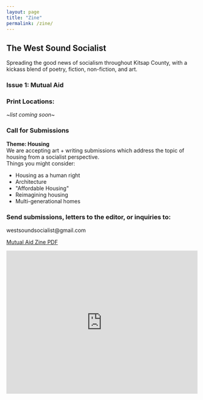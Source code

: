 ```yaml
---
layout: page
title: "Zine"
permalink: /zine/
---
```

<h2>The West Sound Socialist</h2>
Spreading the good news of socialism throughout Kitsap County, with a kickass blend of poetry, fiction, non-fiction, and art.

<h3>Issue 1: Mutual Aid</h3>

<h3>Print Locations:</h3>
<i>~list coming soon~</i>

<h3>Call for Submissions</h3>
<B>Theme: Housing</B>
<br>We are accepting art + writing submissions which address the topic of housing from a socialist perspective.
<br>Things you might consider:
<ul>
  <li>Housing as a human right</li>
  <li>Architecture</li> 
  <li>"Affordable Housing"</li>
  <li>Reimagining housing</li>
  <li>Multi-generational homes</li>
</ul>

<h3>Send submissions, letters to the editor, or inquiries to:</h3>
westsoundsocialist@gmail.com


 [Mutual Aid Zine PDF](https://docs.google.com/viewer?url=https://drive.google.com/file/d/19RSzRedicCLJN4r5hftDYNyNPymu6qqT/view?usp=sharing)

<embed src="http://github.com/dsa-ntc/westsounddsa.github.io/blob/main/assets/images/The%20West%20Sound%20Socialist%20-%20no.%201.pdf" width="500" height="375" 
 type="application/pdf">
